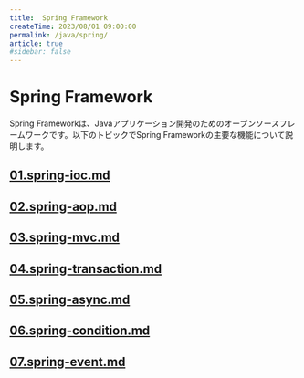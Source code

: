 ```yaml
---
title:  Spring Framework
createTime: 2023/08/01 09:00:00
permalink: /java/spring/
article: true
#sidebar: false
---
```


# Spring Framework

Spring Frameworkは、Javaアプリケーション開発のためのオープンソースフレームワークです。以下のトピックでSpring Frameworkの主要な機能について説明します。

## [01.spring-ioc.md](01.spring-ioc.md)
## [02.spring-aop.md](02.spring-aop.md)
## [03.spring-mvc.md](03.spring-mvc.md)
## [04.spring-transaction.md](04.spring-transaction.md)
## [05.spring-async.md](05.spring-async.md)
## [06.spring-condition.md](06.spring-condition.md)
## [07.spring-event.md](07.spring-event.md)
